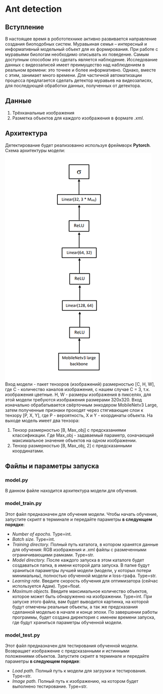 # Ant detection
## Вступление
В настоящее время в робототехнике активно развивается направление создания биоподобных систем. Муравьиная семья – интересный и информативный модельный объект для их формирования.
При работе с муравьями биологам необходимо описывать их поведение. Самым доступным способом это сделать является наблюдение. Исследование данных с видеозаписей имеет преимущество над наблюдением в реальном времени: это точнее и более информативно. Однако, вместе с этим, занимает много времени.
Для частичной автоматизации процесса предлагается сделать детектор муравьев на видеозаписях, для последующей обработки данных, полученных от детектора.
## Данные
1. Трёхканальные изображения
2. Разметка объектов для каждого изображения в формате *.xml*.
## Архитектура
Детектирование будет реализованно используя фреймворк **Pytorch**.
Схема архитектуры модели:
![Screenshot](Screenshot_1.png)
Вход модели - пакет тензоров (изображений) размерностью [C, H, W], где С - количество каналов изображения, с нашем случае С = 3, т.к. изображения цветные. H, W - размеры изображения в пикселях, для этой модели требуются изображения размерами 320х320.
Вход изначально обрабатывается свёрточным энкодером MobileNetv3 Large, затем полученные признаки проходят через стягивающие слои к тензору [P, X, Y], где P - вероятность, X и Y - координаты объекта. 
На выходе модель имеет два тензора:
1. Тензор размерностью [B, Max_obj] с предсказаниями классификации. Где Max_obj - задаваемый параметр, означающий максимальное значение объектов на одном изображении.
2. Тензор размерностью [B, Max_obj, 2] с предсказанными координатами.
## Файлы и параметры запуска
### model.py
В данном файле находится архитектура модели для обучения.
### model_train.py
Этот файл предназначен для обучения модели. Чтобы начать обучение, запустите скрипт в терминале и передайте параметры **в следующем порядке**:
- *Number of epochs.* Type=int.
- *Batch size.* Type=int.
- *Training directory.* Полный путь каталога, в котором хранятся данные для обучения: RGB изображения и .xml файлы с размеченными ограничивающими рамками. Type=str.
- *Model directory.* После каждого запуска в этом каталоге будет создаваться папка, в имени которой дата запуска. В папке будут храниться параметры лучшей модели (модели, у которых потери минимальны), полностью обученной модели и loss-графа. Type=str.
- *Learning rate.* Введите скорость обучения для оптимизатора (сейчас используется Адам). Type=float.
- *Maximum objects.* Введите максимальное количество объектов, которое может быть обнаруженно на изображении. Type=int.
При запуске этого файла, вам будет выводится картинка, на которой будут отмечены реальные объекты, а так же предсказания сделанной моделью в начале и конце эпохи. По завершении работы программы, будет создана директория с именем времени запуска, где будут храниться параметры обученной модели.
### model_test.py
Этот файл предназначен для тестирования обученной модели. Возвращает изображение с предсказанными и истинными положениями объектов. Запустите скрипт в терминале и передайте параметры **в следующем порядке**:
- *Load path.* Полный путь к модели для загрузки и тестирования. Type=str.
- *Image path.* Полный путь к изображению, на котором будет выполнено тестирование. Type=str.

